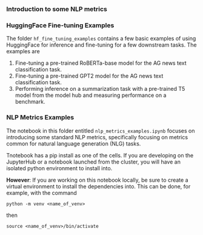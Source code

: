 ### Introduction to some NLP metrics

### HuggingFace Fine-tuning Examples

The folder `hf_fine_tuning_examples` contains a few basic examples of using HuggingFace for inference and fine-tuning for a few downstream tasks. The examples are

1) Fine-tuning a pre-trained RoBERTa-base model for the AG news text classification task.
2) Fine-tuning a pre-trained GPT2 model for the AG news text classification task.
3) Performing inference on a summarization task with a pre-trained T5 model from the model hub and measuring performance on a benchmark.


### NLP Metrics Examples

The notebook in this folder entitled `nlp_metrics_examples.ipynb` focuses on introducing some standard NLP metrics, specifically focusing on metrics common for natural language generation (NLG) tasks.

Tnotebook has a pip install as one of the cells. If you are developing on the JupyterHub or a notebook launched from the cluster, you will have an isolated python environment to install into.

__However__: If you are working on this notebook locally, be sure to create a virtual environment to install the dependencies into. This can be done, for example, with the command
```
python -m venv <name_of_venv>
```
then
```
source <name_of_venv>/bin/activate
```
